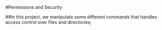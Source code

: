 #Permissions and Security

##In this  project, we manipulate some different commands that handles access control over files and directories;  
